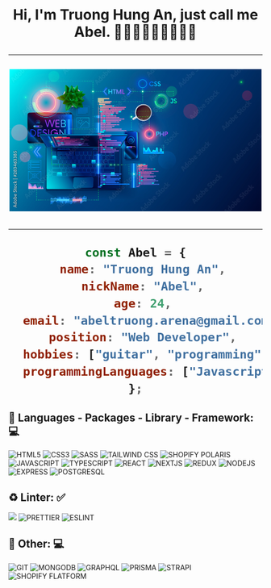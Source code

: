<h1 align="center">Hi, I'm Truong Hung An, just call me Abel. 👨🏻‍💻👨🏻‍💻👨🏻‍💻

---

<div align="center">
  <img src="./assets/coding.jpeg" width="500px" />
</div>

---

```js
const Abel = {
  name: "Truong Hung An",
  nickName: "Abel",
  age: 24,
  email: "abeltruong.arena@gmail.com",
  position: "Web Developer",
  hobbies: ["guitar", "programming", "badminton"],
  programmingLanguages: ["Javascript", "Typescript"],
};
```

## 🔭 **Languages - Packages - Library - Framework:** 💻

![HTML5](https://img.shields.io/badge/HTML5-E34F26?style=for-the-badge&logo=html5&logoColor=white)
![CSS3](https://img.shields.io/badge/CSS3-1572B6?style=for-the-badge&logo=css3&logoColor=white)
![SASS](https://img.shields.io/badge/Sass-CC6699?style=for-the-badge&logo=sass&logoColor=white)
![TAILWIND CSS](https://img.shields.io/badge/Tailwind_CSS-38B2AC?style=for-the-badge&logo=tailwind-css&logoColor=white)
![SHOPIFY POLARIS](https://img.shields.io/badge/SHOPIFY_POLARIS-161619?style=for-the-badge&logo=shopify&logoColor=4F7637)
![JAVASCRIPT](https://img.shields.io/badge/JavaScript-323330?style=for-the-badge&logo=javascript&logoColor=F7DF1E)
![TYPESCRIPT](https://img.shields.io/badge/TypeScript-007ACC?style=for-the-badge&logo=typescript&logoColor=white)
![REACT](https://img.shields.io/badge/React-20232A?style=for-the-badge&logo=react&logoColor=61DAFB)
![NEXTJS](https://img.shields.io/badge/NextJS-383838?style=for-the-badge&logoColor=FFFFFF)
![REDUX](https://img.shields.io/badge/Redux-593D88?style=for-the-badge&logo=redux&logoColor=white)
![NODEJS](https://img.shields.io/badge/Node%20js-339933?style=for-the-badge&logo=nodedotjs&logoColor=white)
![EXPRESS](https://img.shields.io/badge/Express%20js-000000?style=for-the-badge&logo=express&logoColor=white)
![POSTGRESQL](https://img.shields.io/badge/PostgreSQL-31648C?style=for-the-badge&logo=PostgreSQL&logoColor=FFFFFF)

## ♻️ **Linter:** ✅

![](https://img.shields.io/badge/Editor%20Config-E0EFEF?style=for-the-badge&logo=editorconfig&logoColor=000)
![PRETTIER](https://img.shields.io/badge/prettier-1A2C34?style=for-the-badge&logo=prettier&logoColor=F7BA3E)
![ESLINT](https://img.shields.io/badge/eslint-3A33D1?style=for-the-badge&logo=eslint&logoColor=white)

## 🔭 **Other:** 💻

![GIT](https://img.shields.io/badge/GIT-E44C30?style=for-the-badge&logo=git&logoColor=white)
![MONGODB](https://img.shields.io/badge/MongoDB-4EA94B?style=for-the-badge&logo=mongodb&logoColor=white)
![GRAPHQL](https://img.shields.io/badge/GraphQl-E10098?style=for-the-badge&logo=graphql&logoColor=white)
![PRISMA](https://img.shields.io/badge/Prisma-3982CE?style=for-the-badge&logo=Prisma&logoColor=white)
![STRAPI](https://img.shields.io/badge/Strapi-121180?style=for-the-badge&logo=Strapi&logoColor=FFFFFF)
![SHOPIFY FLATFORM](https://img.shields.io/badge/Shopify_Platform-4F7637?style=for-the-badge&logo=shopify&logoColor=FFFFFF)
